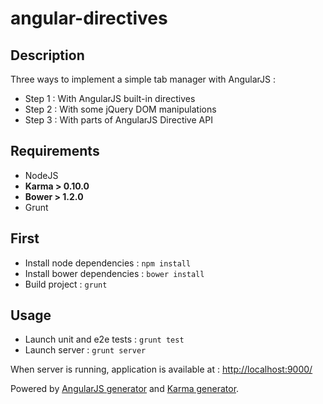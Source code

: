angular-directives
==================
Description
-----------
Three ways to implement a simple tab manager with AngularJS :
* Step 1 : With AngularJS built-in directives
* Step 2 : With some jQuery DOM manipulations
* Step 3 : With parts of AngularJS Directive API


Requirements
------------
* NodeJS
* __Karma > 0.10.0__
* __Bower > 1.2.0__
* Grunt

First
-----
* Install node dependencies : `npm install`
* Install bower dependencies : `bower install`
* Build project : `grunt`

Usage
-----
* Launch unit and e2e tests : `grunt test`
* Launch server : `grunt server`

When server is running, application is available at : [http://localhost:9000/](http://localhost:9000/) 


Powered by [AngularJS generator](https://github.com/yeoman/generator-angular) and [Karma generator](https://github.com/yeoman/generator-karma). 
